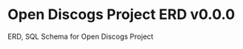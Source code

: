[//]: # ( {x-release-please-start-version} )
# Open Discogs Project ERD v0.0.0
[//]: # ( {x-release-please-end} )
ERD, SQL Schema for Open Discogs Project

